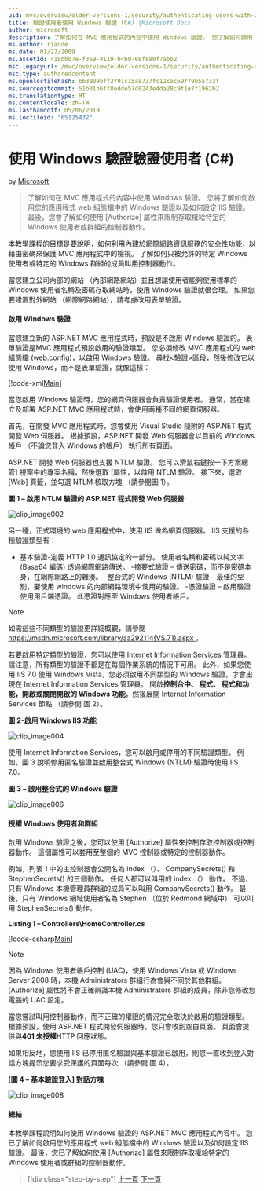 ```yaml
---
uid: mvc/overview/older-versions-1/security/authenticating-users-with-windows-authentication-cs
title: 驗證使用者使用 Windows 驗證 (C#) |Microsoft Docs
author: microsoft
description: 了解如何在 MVC 應用程式的內容中使用 Windows 驗證。 您了解如何啟用 Windows 驗證，在您的應用程式 web 共同...
ms.author: riande
ms.date: 01/27/2009
ms.assetid: 418bb07e-f369-4119-b4b0-08f890f7abb2
msc.legacyurl: /mvc/overview/older-versions-1/security/authenticating-users-with-windows-authentication-cs
msc.type: authoredcontent
ms.openlocfilehash: bb3909bff2791c15a8737fc12cac69f79b55733f
ms.sourcegitcommit: 51b01b6ff8edde57d8243e4da28c9f1e7f1962b2
ms.translationtype: MT
ms.contentlocale: zh-TW
ms.lasthandoff: 05/06/2019
ms.locfileid: "65125432"
---
```

# <a name="authenticating-users-with-windows-authentication-c"></a>使用 Windows 驗證驗證使用者 (C#)

by [Microsoft](https://github.com/microsoft)

> 了解如何在 MVC 應用程式的內容中使用 Windows 驗證。 您將了解如何啟用您的應用程式 web 組態檔中的 Windows 驗證以及如何設定 IIS 驗證。 最後，您會了解如何使用 [Authorize] 屬性來限制存取權給特定的 Windows 使用者或群組的控制器動作。

本教學課程的目標是要說明，如何利用內建於網際網路資訊服務的安全性功能，以藉由密碼來保護 MVC 應用程式中的檢視。 了解如何只被允許的特定 Windows 使用者或特定的 Windows 群組的成員叫用控制器動作。

當您建立公司內部的網站 （內部網路網站）並且想讓使用者能夠使用標準的 Windows 使用者名稱及密碼存取網站時，使用 Windows 驗證就很合理。 如果您要建置對外網站 （網際網路網站），請考慮改用表單驗證。

#### <a name="enabling-windows-authentication"></a>啟用 Windows 驗證

當您建立新的 ASP.NET MVC 應用程式時，預設是不啟用 Windows 驗證的。 表單驗證是MVC 應用程式預設啟用的驗證類型。 您必須修改 MVC 應用程式的 web 組態檔 (web.config)，以啟用 Windows 驗證。 尋找&lt;驗證&gt;區段，然後修改它以使用 Windows，而不是表單驗證，就像這樣：

[!code-xml[Main](authenticating-users-with-windows-authentication-cs/samples/sample1.xml)]

當您啟用 Windows 驗證時，您的網頁伺服器會負責驗證使用者。 通常，當在建立及部署 ASP.NET MVC 應用程式時，會使用兩種不同的網頁伺服器。

首先，在開發 MVC 應用程式時，您會使用 Visual Studio 隨附的 ASP.NET 程式開發 Web 伺服器。 根據預設，ASP.NET 開發 Web 伺服器會以目前的 Windows 帳戶 （不論您登入 Windows 的帳戶） 執行所有頁面。

ASP.NET 開發 Web 伺服器也支援 NTLM 驗證。 您可以滑鼠右鍵按一下方案總管] 視窗中的專案名稱，然後選取 [屬性，以啟用 NTLM 驗證。 接下來，選取 [Web] 頁籤，並勾選 NTLM 核取方塊 （請參閱圖 1）。 

**圖 1 – 啟用 NTLM 驗證的 ASP.NET 程式開發 Web 伺服器**

![clip_image002](authenticating-users-with-windows-authentication-cs/_static/image1.jpg)

另一種，正式環境的 web 應用程式中，使用 IIS 做為網頁伺服器。 IIS 支援的各種驗證類型有：

- 基本驗證-定義 HTTP 1.0 通訊協定的一部分。 使用者名稱和密碼以純文字 (Base64 編碼) 透過網際網路傳送。 -摘要式驗證 – 傳送密碼，而不是密碼本身，在網際網路上的雜湊。 -整合式的 Windows (NTLM) 驗證 – 最佳的型別，要使用 windows 的內部網路環境中使用的驗證。 -憑證驗證 – 啟用驗證使用用戶端憑證。 此憑證對應至 Windows 使用者帳戶。

> [!NOTE] 
> 
> 如需這些不同類型的驗證更詳細概觀，請參閱[ https://msdn.microsoft.com/library/aa292114(VS.71).aspx ](https://msdn.microsoft.com/library/aa292114(VS.71).aspx)。

若要啟用特定類型的驗證，您可以使用 Internet Information Services 管理員。 請注意，所有類型的驗證不都是在每個作業系統的情況下可用。 此外，如果您使用 IIS 7.0 使用 Windows Vista，您必須啟用不同類型的 Windows 驗證，才會出現在 Internet Information Services 管理員。 開啟**控制台中、 程式、 程式和功能，開啟或關閉開啟的 Windows 功能**，然後展開 Internet Information Services 節點 （請參閱 圖 2）。

**圖 2-啟用 Windows IIS 功能**

![clip_image004](authenticating-users-with-windows-authentication-cs/_static/image2.jpg)

使用 Internet Information Services，您可以啟用或停用的不同驗證類型。 例如，圖 3 說明停用匿名驗證並啟用整合式 Windows (NTLM) 驗證時使用 IIS 7.0。

**圖 3 – 啟用整合式的 Windows 驗證**

![clip_image006](authenticating-users-with-windows-authentication-cs/_static/image3.jpg)

#### <a name="authorizing-windows-users-and-groups"></a>授權 Windows 使用者和群組

啟用 Windows 驗證之後，您可以使用 [Authorize] 屬性來控制存取控制器或控制器動作。 這個屬性可以套用至整個的 MVC 控制器或特定的控制器動作。

例如，列表 1 中的主控制器會公開名為 index （）、 CompanySecrets() 和 StephenSecrets() 的三個動作。 任何人都可以叫用的 index （） 動作。 不過，只有 Windows 本機管理員群組的成員可以叫用 CompanySecrets() 動作。 最後，只有 Windows 網域使用者名為 Stephen （位於 Redmond 網域中） 可以叫用 StephenSecrets() 動作。

**Listing 1 – Controllers\HomeController.cs**

[!code-csharp[Main](authenticating-users-with-windows-authentication-cs/samples/sample2.cs)]

> [!NOTE] 
> 
> 因為 Windows 使用者帳戶控制 (UAC)，使用 Windows Vista 或 Windows Server 2008 時，本機 Administrators 群組行為會與不同於其他群組。 [Authorize] 屬性將不會正確辨識本機 Administrators 群組的成員，除非您修改您電腦的 UAC 設定。

當您嘗試叫用控制器動作，而不正確的權限的情況完全取決於啟用的驗證類型。 根據預設，使用 ASP.NET 程式開發伺服器時，您只會收到空白頁面。 頁面會提供與**401 未授權**HTTP 回應狀態。

如果相反地，您使用 IIS 已停用匿名驗證與基本驗證已啟用，則您一直收到登入對話方塊提示您要求受保護的頁面每次 （請參閱 圖 4）。

**[圖 4 – 基本驗證登入] 對話方塊**

![clip_image008](authenticating-users-with-windows-authentication-cs/_static/image4.jpg)

#### <a name="summary"></a>總結

本教學課程說明如何使用 Windows 驗證的 ASP.NET MVC 應用程式內容中。 您已了解如何啟用您的應用程式 web 組態檔中的 Windows 驗證以及如何設定 IIS 驗證。 最後，您已了解如何使用 [Authorize] 屬性來限制存取權給特定的 Windows 使用者或群組的控制器動作。

> [!div class="step-by-step"]
> [上一頁](authenticating-users-with-forms-authentication-cs.md)
> [下一頁](preventing-javascript-injection-attacks-cs.md)
